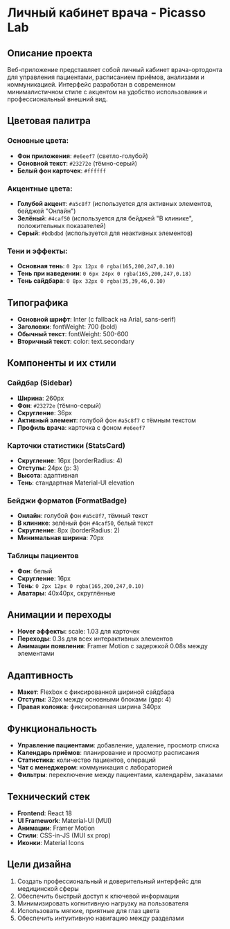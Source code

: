 # Личный кабинет врача - Picasso Lab

## Описание проекта

Веб-приложение представляет собой личный кабинет врача-ортодонта для управления пациентами, расписанием приёмов, анализами и коммуникацией. Интерфейс разработан в современном минималистичном стиле с акцентом на удобство использования и профессиональный внешний вид.

## Цветовая палитра

### Основные цвета:

- **Фон приложения**: `#e6eef7` (светло-голубой)
- **Основной текст**: `#23272e` (тёмно-серый)
- **Белый фон карточек**: `#ffffff`

### Акцентные цвета:

- **Голубой акцент**: `#a5c8f7` (используется для активных элементов, бейджей "Онлайн")
- **Зелёный**: `#4caf50` (используется для бейджей "В клинике", положительных показателей)
- **Серый**: `#bdbdbd` (используется для неактивных элементов)

### Тени и эффекты:

- **Основная тень**: `0 2px 12px 0 rgba(165,200,247,0.10)`
- **Тень при наведении**: `0 6px 24px 0 rgba(165,200,247,0.18)`
- **Тень сайдбара**: `0 8px 32px 0 rgba(35,39,46,0.10)`

## Типографика

- **Основной шрифт**: Inter (с fallback на Arial, sans-serif)
- **Заголовки**: fontWeight: 700 (bold)
- **Обычный текст**: fontWeight: 500-600
- **Вторичный текст**: color: text.secondary

## Компоненты и их стили

### Сайдбар (Sidebar)

- **Ширина**: 260px
- **Фон**: `#23272e` (тёмно-серый)
- **Скругление**: 36px
- **Активный элемент**: голубой фон `#a5c8f7` с тёмным текстом
- **Профиль врача**: карточка с фоном `#e6eef7`

### Карточки статистики (StatsCard)

- **Скругление**: 16px (borderRadius: 4)
- **Отступы**: 24px (p: 3)
- **Высота**: адаптивная
- **Тень**: стандартная Material-UI elevation

### Бейджи форматов (FormatBadge)

- **Онлайн**: голубой фон `#a5c8f7`, тёмный текст
- **В клинике**: зелёный фон `#4caf50`, белый текст
- **Скругление**: 8px (borderRadius: 2)
- **Минимальная ширина**: 70px

### Таблицы пациентов

- **Фон**: белый
- **Скругление**: 16px
- **Тень**: `0 2px 12px 0 rgba(165,200,247,0.10)`
- **Аватары**: 40x40px, скруглённые

## Анимации и переходы

- **Hover эффекты**: scale: 1.03 для карточек
- **Переходы**: 0.3s для всех интерактивных элементов
- **Анимации появления**: Framer Motion с задержкой 0.08s между элементами

## Адаптивность

- **Макет**: Flexbox с фиксированной шириной сайдбара
- **Отступы**: 32px между основными блоками (gap: 4)
- **Правая колонка**: фиксированная ширина 340px

## Функциональность

- **Управление пациентами**: добавление, удаление, просмотр списка
- **Календарь приёмов**: планирование и просмотр расписания
- **Статистика**: количество пациентов, операций
- **Чат с менеджером**: коммуникация с лабораторией
- **Фильтры**: переключение между пациентами, календарём, заказами

## Технический стек

- **Frontend**: React 18
- **UI Framework**: Material-UI (MUI)
- **Анимации**: Framer Motion
- **Стили**: CSS-in-JS (MUI sx prop)
- **Иконки**: Material Icons

## Цели дизайна

1. Создать профессиональный и доверительный интерфейс для медицинской сферы
2. Обеспечить быстрый доступ к ключевой информации
3. Минимизировать когнитивную нагрузку на пользователя
4. Использовать мягкие, приятные для глаз цвета
5. Обеспечить интуитивную навигацию между разделами
